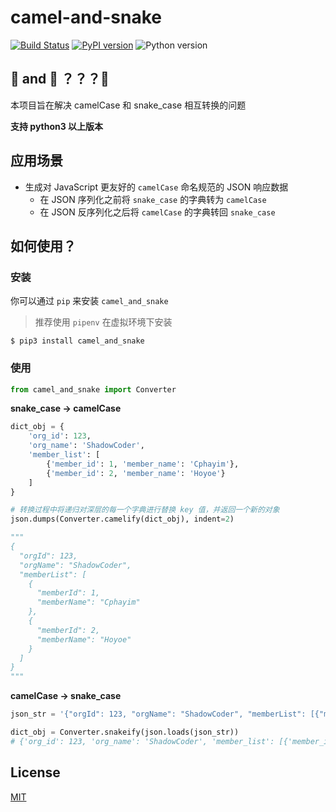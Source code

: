 # camel-and-snake

[![Build Status](https://travis-ci.org/Cphayim/camel-and-snake.svg?branch=master)](https://travis-ci.org/Cphayim/camel-and-snake)
[![PyPI version](https://badge.fury.io/py/camel-and-snake.svg)](https://badge.fury.io/py/camel-and-snake)
![Python version](https://img.shields.io/badge/python-3.3+-blue.svg)

## 🐫 and 🐍 ？？？🤣

本项目旨在解决 camelCase 和 snake_case 相互转换的问题

**支持 python3 以上版本**


## 应用场景

* 生成对 JavaScript 更友好的 `camelCase` 命名规范的 JSON 响应数据
    * 在 JSON 序列化之前将 `snake_case` 的字典转为 `camelCase`
    * 在 JSON 反序列化之后将 `camelCase` 的字典转回 `snake_case`


## 如何使用？

### 安装

你可以通过 `pip` 来安装 `camel_and_snake`
> 推荐使用 `pipenv` 在虚拟环境下安装

```shell
$ pip3 install camel_and_snake
```


### 使用

```python
from camel_and_snake import Converter
```

**snake_case -> camelCase**

```python
dict_obj = {
    'org_id': 123,
    'org_name': 'ShadowCoder',
    'member_list': [
        {'member_id': 1, 'member_name': 'Cphayim'},
        {'member_id': 2, 'member_name': 'Hoyoe'}
    ]
}

# 转换过程中将递归对深层的每一个字典进行替换 key 值，并返回一个新的对象
json.dumps(Converter.camelify(dict_obj), indent=2)

"""
{
  "orgId": 123,
  "orgName": "ShadowCoder",
  "memberList": [
    {
      "memberId": 1,
      "memberName": "Cphayim"
    },
    {
      "memberId": 2,
      "memberName": "Hoyoe"
    }
  ]
}
"""
```


**camelCase -> snake_case**

```python
json_str = '{"orgId": 123, "orgName": "ShadowCoder", "memberList": [{"memberId": 1, "memberName": "Cphayim"}, {"memberId": 2, "memberName": "Hoyoe"}]}'

dict_obj = Converter.snakeify(json.loads(json_str))
# {'org_id': 123, 'org_name': 'ShadowCoder', 'member_list': [{'member_id': 1, 'member_name': 'Cphayim'}, {'member_id': 2, 'member_name': 'Hoyoe'}]}
```

## License

[MIT](https://opensource.org/licenses/MIT)
